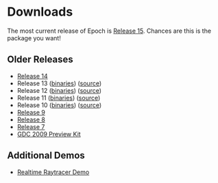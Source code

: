 # Downloads #

The most current release of Epoch is [Release 15](https://docs.google.com/uc?export=download&id=0BxOmwjGzQxEWMW1fdE1pZVZkZGM). Chances are this is the package you want!


## Older Releases ##
  * [Release 14](https://docs.google.com/uc?export=download&id=0BxOmwjGzQxEWUWlFNUZPcnQ5cHM)
  * Release 13 ([binaries](https://docs.google.com/uc?export=download&id=0BxOmwjGzQxEWNjJROFE5OENyX1k)) ([source](https://docs.google.com/uc?export=download&id=0BxOmwjGzQxEWNTJIbXBxdklIQXM))
  * Release 12 ([binaries](https://docs.google.com/uc?export=download&id=0BxOmwjGzQxEWYW9TQ1NmZVlNTFU)) ([source](https://docs.google.com/uc?export=download&id=0BxOmwjGzQxEWdm0yMTR3QTlrelk))
  * Release 11 ([binaries](https://docs.google.com/uc?export=download&id=0BxOmwjGzQxEWek5Scjg4dzZfWnM)) ([source](https://docs.google.com/uc?export=download&id=0BxOmwjGzQxEWbVJBV0FPZnR4d3M))
  * Release 10 ([binaries](https://docs.google.com/uc?export=download&id=0BxOmwjGzQxEWR2hILXp6Z2ZFS00)) ([source](https://docs.google.com/uc?export=download&id=0BxOmwjGzQxEWdXVuMEpRUEJUeFk))
  * [Release 9](https://docs.google.com/uc?export=download&id=0BxOmwjGzQxEWN3Q0X3hHYkx0NjA)
  * [Release 8](https://docs.google.com/uc?export=download&id=0BxOmwjGzQxEWZEtOMlFSb1ZHNm8)
  * [Release 7](https://docs.google.com/uc?export=download&id=0BxOmwjGzQxEWcmNzX2YxWU5VSW8)
  * [GDC 2009 Preview Kit](https://docs.google.com/uc?export=download&id=0BxOmwjGzQxEWdjdTbW01NGV1azA)


## Additional Demos ##
  * [Realtime Raytracer Demo](https://docs.google.com/uc?export=download&id=0BxOmwjGzQxEWdjdTbW01NGV1azA)